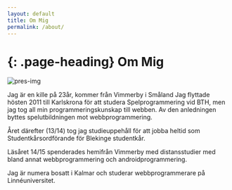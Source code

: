 ```yaml
---
layout: default
title: Om Mig
permalink: /about/
---
```


{: .page-heading}
Om Mig
===

![pres-img](/files/images/pres_img.png)

Jag är en kille på 23år, kommer från Vimmerby i Småland Jag flyttade hösten 2011 till Karlskrona för att studera Spelprogrammering vid BTH, 
men jag tog all min programmeringskunskap till webben.
Av den anledningen byttes spelutbildningen mot webbprogrammering. 

Året därefter (13/14) tog jag studieuppehåll för att jobba heltid som Studentkårsordförande för Blekinge studentkår.

Läsåret 14/15 spenderades hemifrån Vimmerby med distansstudier med bland annat webbprogrammering och androidprogrammering.

Jag är numera bosatt i Kalmar och studerar webbprogrammerare på Linnéuniversitet.
